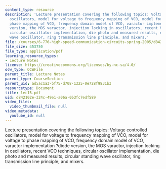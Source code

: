 ```yaml
---
content_type: resource
description: 'Lecture presentation covering the following topics: Voltage controlled
  oscillators, model for voltage to frequency mapping of VCO, model for voltage to
  phase mapping of VCO, frequency domain model of VCO, varactor implementation ?diode
  version, the MOS varactor, injection locking in oscillators, recent VCO techniques,
  circular oscillator implementation, die photo and measured results, circular standing
  wave oscillator, ring transmission line principle, and mixers.'
file: /courses/6-776-high-speed-communication-circuits-spring-2005/d842102e324c49e1a06a053fc7edf589_lec15.pdf
file_size: 453750
file_type: application/pdf
learning_resource_types:
- Lecture Notes
license: https://creativecommons.org/licenses/by-nc-sa/4.0/
ocw_type: OCWFile
parent_title: Lecture Notes
parent_type: CourseSection
parent_uid: ad5ac1a3-bf75-d708-1325-0e728f9831b3
resourcetype: Document
title: lec15.pdf
uid: d842102e-324c-49e1-a06a-053fc7edf589
video_files:
  video_thumbnail_file: null
video_metadata:
  youtube_id: null
---
```

Lecture presentation covering the following topics: Voltage controlled oscillators, model for voltage to frequency mapping of VCO, model for voltage to phase mapping of VCO, frequency domain model of VCO, varactor implementation ?diode version, the MOS varactor, injection locking in oscillators, recent VCO techniques, circular oscillator implementation, die photo and measured results, circular standing wave oscillator, ring transmission line principle, and mixers.